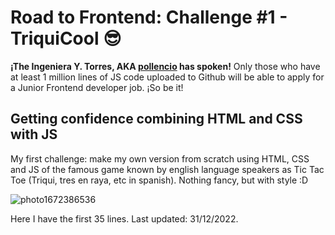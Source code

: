 # Road to Frontend: Challenge #1 - TriquiCool 😎
**¡The Ingeniera Y. Torres, AKA [pollencio](https://github.com/pollencio) has spoken!** Only those who have at least 1 million lines of JS code uploaded to Github will be able to apply for a Junior Frontend developer job. ¡So be it! 

## Getting confidence combining HTML and CSS with JS
My first challenge: make my own version from scratch using HTML, CSS and JS of the famous game known by english language speakers as Tic Tac Toe (Triqui, tres en raya, etc in spanish). Nothing fancy, but with style :D

![photo1672386536](https://user-images.githubusercontent.com/85968522/210047608-58e71f5f-183d-45b2-bfd4-e84879d3a21e.jpeg)

Here I have the first 35 lines. 
Last updated: 31/12/2022.
